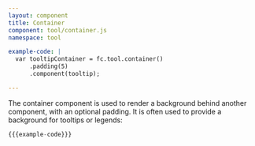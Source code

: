 ```yaml
---
layout: component
title: Container
component: tool/container.js
namespace: tool

example-code: |
  var tooltipContainer = fc.tool.container()
      .padding(5)
      .component(tooltip);

---
```


The container component is used to render a background behind another component, with an optional padding. It is often used to provide a background for tooltips or legends:

```js
{{{example-code}}}
```
